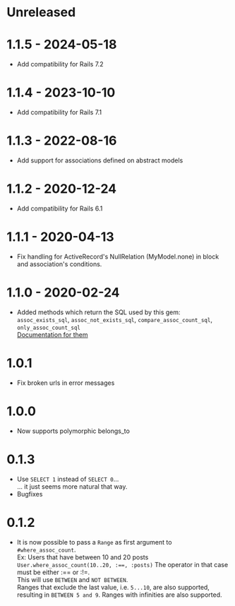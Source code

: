 # Unreleased

# 1.1.5 - 2024-05-18

* Add compatibility for Rails 7.2

# 1.1.4 - 2023-10-10

* Add compatibility for Rails 7.1

# 1.1.3 - 2022-08-16

* Add support for associations defined on abstract models

# 1.1.2 - 2020-12-24

* Add compatibility for Rails 6.1

# 1.1.1 - 2020-04-13

* Fix handling for ActiveRecord's NullRelation (MyModel.none) in block and association's conditions.

# 1.1.0 - 2020-02-24

* Added methods which return the SQL used by this gem: `assoc_exists_sql`, `assoc_not_exists_sql`, `compare_assoc_count_sql`, `only_assoc_count_sql`  
  [Documentation for them](https://maxlap.github.io/activerecord_where_assoc/ActiveRecordWhereAssoc/SqlReturningMethods.html)

# 1.0.1

* Fix broken urls in error messages 

# 1.0.0

* Now supports polymorphic belongs_to

# 0.1.3

* Use `SELECT 1` instead of `SELECT 0`...  
  ... it just seems more natural that way.
* Bugfixes

# 0.1.2

* It is now possible to pass a `Range` as first argument to `#where_assoc_count`.  
  Ex: Users that have between 10 and 20 posts
  `User.where_assoc_count(10..20, :==, :posts)`
  The operator in that case must be either :== or :!=.  
  This will use `BETWEEN` and `NOT BETWEEN`.  
  Ranges that exclude the last value, i.e. `5...10`, are also supported, resulting in `BETWEEN 5 and 9`.
  Ranges with infinities are also supported.

